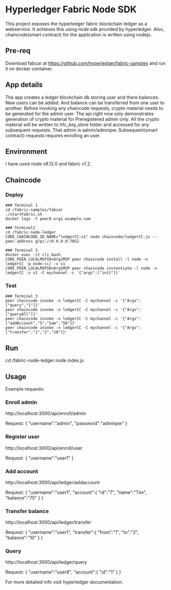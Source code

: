 # Hyperledger Fabric Node SDK

This project exposes the hyperledger fabric blockchain ledger as a webservice.
It achieves this using node sdk provided by hyperledger. Also, chaincode(smart contract) for the application
is written using nodejs.

## Pre-req
Download fabcar at https://github.com/hyperledger/fabric-samples and run it on docker container.

## App details
The app creates a ledger blockchain db storing user and there balances. New users can be added.
And balance can  be transferred from one user to another.
Before invoking any chaincode requests, crypto material needs to be generated for the admin user.
The api right now only demonstrates generation of crypto material for Preregistered admin only.
All the crypto material will be written to hfc_key_store folder and accessed
for any subsequent requests.
That admin is admin/adminpw. Subsequent(smart contract) requests requires enrolling an user.

## Environment
I have used node v8.12.0 and fabric v1.2.

## Chaincode
  ### Deploy
    ### Terminal 1
    cd /fabric-samples/fabcar
    ./startFabric.sh
    docker logs -f peer0.org1.example.com

    ### Terminal2
    cd /fabric-node-ledger
    CORE_CHAINCODE_ID_NAME="ledgerCC:v1" node chaincode/ledgerCC.js --peer.address grpc://0.0.0.0:7052

    ### Terminal 3
    docker exec -it cli bash 
    CORE_PEER_LOCALMSPID=Org1MSP peer chaincode install -l node -n ledgerCC -p node-cc/ -v v1
    CORE_PEER_LOCALMSPID=Org1MSP peer chaincode instantiate -l node -n ledgerCC -v v1 -C mychannel -c '{"args":["init"]}'

  ### Test
    ### Terminal 3
    peer chaincode invoke -n ledgerCC -C mychannel -c '{"Args":["query","1"]}'
    peer chaincode invoke -n ledgerCC -C mychannel -c '{"Args":["queryAll"]}'
    peer chaincode invoke -n ledgerCC -C mychannel -c '{"Args":["addAccount","5","Sam","50"]}'
    peer chaincode invoke -n ledgerCC -C mychannel -c '{"Args":["transfer","1","2","10"]}'

## Run
cd /fabric-node-ledger
node index.js

## Usage

Example requests:
### Enroll admin
http://localhost:3000/api/enroll/admin

Request:
{
	"username":"admin",
	"password":"adminpw"
}

### Register user
http://localhost:3000/api/enroll/user

Request:
{
	"username":"user1"
}


### Add account
http://localhost:3000/api/ledger/addaccount

Request:
{
	"username":"user1",
	"account":{
		"id":"7",
		"name":"Tim",
		"balance":"75"
    }
    }

### Transfer balance
http://localhost:3000/api/ledger/transfer

Request:
{
	"username":"user1",
	"transfer":{
		"from":"1",
		"to":"2",
		"balance":"10"
    }
}

### Query
http://localhost:3000/api/ledger/query

Request:
{
	"username":"user8",
	"account":{
		"id":"1"
    }
}

For more detailed info visit hyperledger documentation.